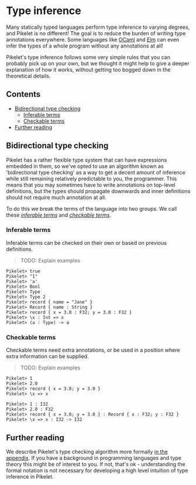 # Type inference

Many statically typed languages perform type inference to varying degrees, and
Pikelet is no different! The goal is to reduce the burden of writing type
annotations everywhere. Some languages like [OCaml](https://ocaml.org/) and
[Elm](http://elm-lang.org/) can even infer the types of a whole program without
any annotations at all!

Pikelet's type inference follows some very simple rules that you can probably
pick up on your own, but we thought it might help to give a deeper explanation
of how it works, without getting too bogged down in the theoretical details.

## Contents

- [Bidirectional type checking](#bidirectional-typechecking)
    - [Inferable terms](#inferable-terms)
    - [Checkable terms](#checkable-terms)
- [Further reading](#further-reading)

## Bidirectional type checking

Pikelet has a rather flexible type system that can have expressions embedded in
them, so we've opted to use an algorithm known as 'bidirectional type checking'
as a way to get a decent amount of inference while still remaining relatively
predictable to you, the programmer. This means that you may sometimes have to
write annotations on top-level definitions, but the types should propagate
downwards and inner definitions should not require much annotation at all.

To do this we break the terms of the language into two groups. We call these
[_inferable terms_](#inferable-terms) and [_checkable terms_](#checkable-terms).

### Inferable terms

Inferable terms can be checked on their own or based on previous definitions.

> TODO: Explain examples

```pikelet-repl
Pikelet> true
Pikelet> "1"
Pikelet> 'a'
Pikelet> Bool
Pikelet> Type
Pikelet> Type 2
Pikelet> record { name = "Jane" }
Pikelet> Record { name : String }
Pikelet> record { x = 3.0 : F32; y = 3.0 : F32 }
Pikelet> \x : Int => x
Pikelet> (a : Type) -> a
```

### Checkable terms

Checkable terms need extra annotations, or be used in a position where extra
information can be supplied.

> TODO: Explain examples

```pikelet-repl
Pikelet> 1
Pikelet> 2.0
Pikelet> record { x = 3.0; y = 3.0 }
Pikelet> \x => x
```

```pikelet-repl
Pikelet> 1 : I32
Pikelet> 2.0 : F32
Pikelet> record { x = 3.0; y = 3.0 } : Record { x : F32; y : F32 }
Pikelet> \x => x : I32 -> I32
```

## Further reading

We describe Pikelet's type checking algorithm more formally
[in the appendix](./appendix/theory). If you have a background in programming
languages and type theory this might be of interest to you. If not, that's
ok - understanding the formal notation is not necessary for developing a high
level intuition of type inference in Pikelet.
